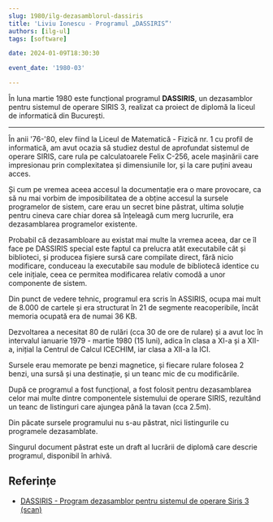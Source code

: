 ```yaml
---
slug: 1980/ilg-dezasamblorul-dassiris
title: 'Liviu Ionescu - Programul „DASSIRIS”'
authors: [ilg-ul]
tags: [software]

date: 2024-01-09T18:30:30

event_date: '1980-03'

---
```


În luna martie 1980 este funcțional programul **DASSIRIS**, un dezasamblor
pentru sistemul de operare SIRIS 3, realizat ca
proiect de diplomă la liceul de informatică din București.

<!-- truncate -->

---

În anii '76-'80, elev fiind la Liceul de Matematică - Fizică nr. 1
cu profil de informatică, am avut ocazia să studiez destul de aprofundat
sistemul de operare SIRIS, care rula pe calculatoarele Felix C-256,
acele mașinării care impresionau prin complexitatea și dimensiunile lor,
și la care puțini aveau acces.

Și cum pe vremea aceea accesul la documentație era o mare provocare,
ca să nu mai vorbim de imposibilitatea de a obține accesul la sursele
programelor de sistem, care erau un
secret bine păstrat, ultima soluție pentru cineva care chiar
dorea să înțeleagă cum merg lucrurile, era dezasamblarea programelor
existente.

Probabil că dezasambloare au existat mai multe la vremea aceea, dar ce îl face
pe DASSIRIS special este faptul ca prelucra atât executabile cât și
biblioteci, și producea fișiere sursă care compilate
direct, fără nicio modificare, conduceau la executabile sau module
de bibliotecă identice cu cele inițiale,
ceea ce permitea modificarea relativ comodă a unor componente de sistem.

Din punct de vedere tehnic, programul era scris în ASSIRIS, ocupa
mai mult de 8.000 de cartele și era structurat în 21 de segmente
reacoperibile, încât memoria ocupată era de numai 36 KB.

Dezvoltarea a necesitat 80 de rulări (cca 30 de ore de rulare) și a
avut loc în intervalul ianuarie 1979 - martie 1980 (15 luni), adica
în clasa a XI-a și a XII-a, inițial la Centrul de Calcul ICECHIM, iar
clasa a XII-a la ICI.

Sursele erau memorate pe benzi magnetice, și fiecare rulare
folosea 2 benzi, una sursă și una destinație, și un teanc mic de
cu modificările.

După ce programul a fost funcțional, a fost folosit pentru
dezasamblarea celor mai multe dintre componentele sistemului
de operare SIRIS, rezultând un teanc de listinguri care ajungea
până la tavan (cca 2.5m).

Din păcate sursele programului nu s-au păstrat, nici listingurile
cu programele dezasamblate.

Singurul document păstrat este
un draft al lucrării de diplomă care descrie programul,
disponibil în arhivă.

## Referințe

- [DASSIRIS - Program dezasamblor pentru sistemul de operare Siris 3 (scan)](https://cronica-it.github.io/arhiva/#1980)
